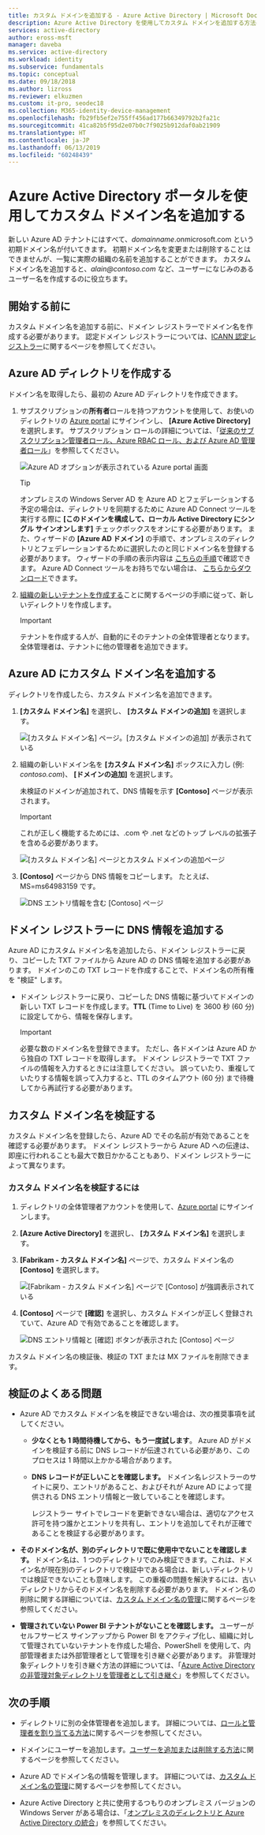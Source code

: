 ```yaml
---
title: カスタム ドメインを追加する - Azure Active Directory | Microsoft Docs
description: Azure Active Directory を使用してカスタム ドメインを追加する方法について説明します。
services: active-directory
author: eross-msft
manager: daveba
ms.service: active-directory
ms.workload: identity
ms.subservice: fundamentals
ms.topic: conceptual
ms.date: 09/18/2018
ms.author: lizross
ms.reviewer: elkuzmen
ms.custom: it-pro, seodec18
ms.collection: M365-identity-device-management
ms.openlocfilehash: fb29fb5ef2e755ff456ad177b66349792b2fa21c
ms.sourcegitcommit: 41ca82b5f95d2e07b0c7f9025b912daf0ab21909
ms.translationtype: HT
ms.contentlocale: ja-JP
ms.lasthandoff: 06/13/2019
ms.locfileid: "60248439"
---
```

# <a name="add-your-custom-domain-name-using-the-azure-active-directory-portal"></a>Azure Active Directory ポータルを使用してカスタム ドメイン名を追加する
新しい Azure AD テナントにはすべて、*domainname*.onmicrosoft.com という初期ドメイン名が付いてきます。 初期ドメイン名を変更または削除することはできませんが、一覧に実際の組織の名前を追加することができます。 カスタム ドメイン名を追加すると、*alain\@contoso.com* など、ユーザーになじみのあるユーザー名を作成するのに役立ちます。

## <a name="before-you-begin"></a>開始する前に
カスタム ドメイン名を追加する前に、ドメイン レジストラーでドメイン名を作成する必要があります。 認定ドメイン レジストラーについては、[ICANN 認定レジストラー](https://www.icann.org/registrar-reports/accredited-list.html)に関するページを参照してください。

## <a name="create-your-directory-in-azure-ad"></a>Azure AD ディレクトリを作成する
ドメイン名を取得したら、最初の Azure AD ディレクトリを作成できます。

1. サブスクリプションの**所有者**ロールを持つアカウントを使用して、お使いのディレクトリの [Azure portal](https://portal.azure.com/) にサインインし、 **[Azure Active Directory]** を選択します。 サブスクリプション ロールの詳細については、「[従来のサブスクリプション管理者ロール、Azure RBAC ロール、および Azure AD 管理者ロール](../../role-based-access-control/rbac-and-directory-admin-roles.md#azure-rbac-roles)」を参照してください。

    ![Azure AD オプションが表示されている Azure portal 画面](media/active-directory-access-create-new-tenant/azure-ad-portal.png)

    >[!TIP]
    > オンプレミスの Windows Server AD を Azure AD とフェデレーションする予定の場合は、ディレクトリを同期するために Azure AD Connect ツールを実行する際に **[このドメインを構成して、ローカル Active Directory にシングル サインオンします]** チェックボックスをオンにする必要があります。 また、ウィザードの **[Azure AD ドメイン]** の手順で、オンプレミスのディレクトリとフェデレーションするために選択したのと同じドメイン名を登録する必要があります。 ウィザードの手順の表示内容は [こちらの手順](../hybrid/how-to-connect-install-custom.md#verify-the-azure-ad-domain-selected-for-federation)で確認できます。 Azure AD Connect ツールをお持ちでない場合は、 [こちらからダウンロード](https://go.microsoft.com/fwlink/?LinkId=615771)できます。

2. [組織の新しいテナントを作成する](active-directory-access-create-new-tenant.md#create-a-new-tenant-for-your-organization)ことに関するページの手順に従って、新しいディレクトリを作成します。

    >[!Important]
    >テナントを作成する人が、自動的にそのテナントの全体管理者となります。 全体管理者は、テナントに他の管理者を追加できます。

## <a name="add-your-custom-domain-name-to-azure-ad"></a>Azure AD にカスタム ドメイン名を追加する
ディレクトリを作成したら、カスタム ドメイン名を追加できます。

1. **[カスタム ドメイン名]** を選択し、 **[カスタム ドメインの追加]** を選択します。

    ![[カスタム ドメイン名] ページ。[カスタム ドメインの追加] が表示されている](media/add-custom-domain/add-custom-domain.png)

2. 組織の新しいドメイン名を **[カスタム ドメイン名]** ボックスに入力し (例: _contoso.com_)、 **[ドメインの追加]** を選択します。

    未検証のドメインが追加されて、DNS 情報を示す **[Contoso]** ページが表示されます。

    >[!Important]
    >これが正しく機能するためには、.com や .net などのトップ レベルの拡張子を含める必要があります。

    ![[カスタム ドメイン名] ページとカスタム ドメインの追加ページ](media/add-custom-domain/add-custom-domain-blade.png)

4. **[Contoso]** ページから DNS 情報をコピーします。 たとえば、MS=ms64983159 です。

    ![DNS エントリ情報を含む [Contoso] ページ](media/add-custom-domain/contoso-blade-with-dns-info.png)

## <a name="add-your-dns-information-to-the-domain-registrar"></a>ドメイン レジストラーに DNS 情報を追加する
Azure AD にカスタム ドメイン名を追加したら、ドメイン レジストラーに戻り、コピーした TXT ファイルから Azure AD の DNS 情報を追加する必要があります。 ドメインのこの TXT レコードを作成することで、ドメイン名の所有権を "検証" します。

-  ドメイン レジストラーに戻り、コピーした DNS 情報に基づいてドメインの新しい TXT レコードを作成します。**TTL** (Time to Live) を 3600 秒 (60 分) に設定してから、情報を保存します。

    >[!Important]
    >必要な数のドメイン名を登録できます。 ただし、各ドメインは Azure AD から独自の TXT レコードを取得します。 ドメイン レジストラーで TXT ファイルの情報を入力するときには注意してください。 誤っていたり、重複していたりする情報を誤って入力すると、TTL のタイムアウト (60 分) まで待機してから再試行する必要があります。

## <a name="verify-your-custom-domain-name"></a>カスタム ドメイン名を検証する
カスタム ドメイン名を登録したら、Azure AD でその名前が有効であることを確認する必要があります。 ドメイン レジストラーから Azure AD への伝達は、即座に行われることも最大で数日かかることもあり、ドメイン レジストラーによって異なります。

### <a name="to-verify-your-custom-domain-name"></a>カスタム ドメイン名を検証するには
1. ディレクトリの全体管理者アカウントを使用して、[Azure portal](https://portal.azure.com/) にサインインします。

2. **[Azure Active Directory]** を選択し、 **[カスタム ドメイン名]** を選択します。

3. **[Fabrikam - カスタム ドメイン名]** ページで、カスタム ドメイン名の **[Contoso]** を選択します。

    ![[Fabrikam - カスタム ドメイン名] ページで [Contoso] が強調表示されている](media/add-custom-domain/custom-blade-with-contoso-highlighted.png)

4. **[Contoso]** ページで **[確認]** を選択し、カスタム ドメインが正しく登録されていて、Azure AD で有効であることを確認します。

    ![DNS エントリ情報と [確認] ボタンが表示された [Contoso] ページ](media/add-custom-domain/contoso-blade-with-dns-info-verify.png)

カスタム ドメイン名の検証後、検証の TXT または MX ファイルを削除できます。

## <a name="common-verification-issues"></a>検証のよくある問題
- Azure AD でカスタム ドメイン名を検証できない場合は、次の推奨事項を試してください。
  - **少なくとも 1 時間待機してから、もう一度試します**。 Azure AD がドメインを検証する前に DNS レコードが伝達されている必要があり、このプロセスは 1 時間以上かかる場合があります。

  - **DNS レコードが正しいことを確認します。** ドメイン名レジストラーのサイトに戻り、エントリがあること、およびそれが Azure AD によって提供される DNS エントリ情報と一致していることを確認します。

    レジストラー サイトでレコードを更新できない場合は、適切なアクセス許可を持つ誰かとエントリを共有し、エントリを追加してそれが正確であることを検証する必要があります。

- **そのドメイン名が、別のディレクトリで既に使用中でないことを確認します。** ドメイン名は、1 つのディレクトリでのみ検証できます。これは、ドメイン名が現在別のディレクトリで検証中である場合は、新しいディレクトリでは検証できないことも意味します。 この重複の問題を解決するには、古いディレクトリからそのドメイン名を削除する必要があります。 ドメイン名の削除に関する詳細については、[カスタム ドメイン名の管理](../users-groups-roles/domains-manage.md)に関するページを参照してください。

- **管理されていない Power BI テナントがないことを確認します。** ユーザーがセルフサービス サインアップから Power BI をアクティブ化し、組織に対して管理されていないテナントを作成した場合、PowerShell を使用して、内部管理者または外部管理者として管理を引き継ぐ必要があります。 非管理対象ディレクトリを引き継ぐ方法の詳細については、「[Azure Active Directory の非管理対象ディレクトリを管理者として引き継ぐ](../users-groups-roles/domains-admin-takeover.md)」を参照してください。

## <a name="next-steps"></a>次の手順

- ディレクトリに別の全体管理者を追加します。 詳細については、[ロールと管理者を割り当てる方法](active-directory-users-assign-role-azure-portal.md)に関するページを参照してください。

- ドメインにユーザーを追加します。[ユーザーを追加または削除する方法](add-users-azure-active-directory.md)に関するページを参照してください。

- Azure AD でドメイン名の情報を管理します。 詳細については、[カスタム ドメイン名の管理](../users-groups-roles/domains-manage.md)に関するページを参照してください。

- Azure Active Directory と共に使用するつもりのオンプレミス バージョンの Windows Server がある場合は、「[オンプレミスのディレクトリと Azure Active Directory の統合](../connect/active-directory-aadconnect.md)」を参照してください。

